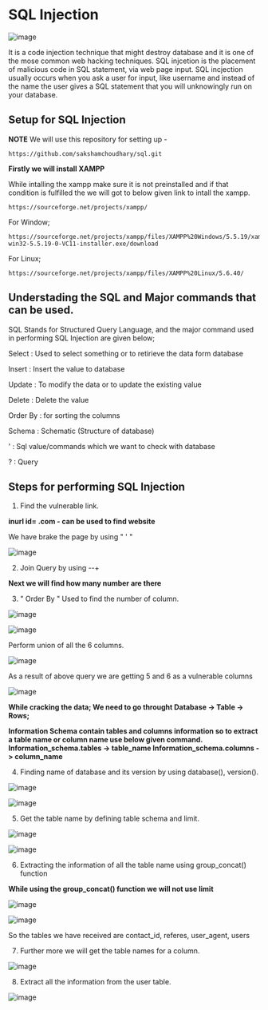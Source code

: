 # SQL Injection 

![image](https://user-images.githubusercontent.com/60937657/198902914-580df9a4-f051-4a21-a4ed-aeef2b2e94f7.png)

It is a code injection technique that might destroy database and it is one of the mose common web hacking techniques. SQL injcetion is the placement of malicious code in SQL statement, via web page input. SQL incjection usually occurs when you ask a user for input, like username and instead of the name the user gives a SQL statement that you will unknowingly run on your database. 

## Setup for SQL Injection 

**NOTE** We will use this repository for setting up - 

``` 
https://github.com/sakshamchoudhary/sql.git 
```

**Firstly we will install XAMPP** 

While intalling the xampp make sure it is not preinstalled and if that condition is fulfilled the we will got to below given link to intall the xampp. 

``` 
https://sourceforge.net/projects/xampp/
```

For Window;

``` 
https://sourceforge.net/projects/xampp/files/XAMPP%20Windows/5.5.19/xampp-win32-5.5.19-0-VC11-installer.exe/download
```

For Linux;

```
https://sourceforge.net/projects/xampp/files/XAMPP%20Linux/5.6.40/
```

## Understading the SQL and Major commands that can be used. 

SQL Stands for Structured Query Language, and the major command used in performing SQL Injection are given below;

Select : Used to select something or to retirieve the data form database 

Insert : Insert the value to database 

Update : To modify the data or to update the existing value 

Delete : Delete the value 

Order By : for sorting the columns

Schema : Schematic (Structure of database)

' : Sql value/commands which we want to check with database 

? : Query 

## Steps for performing SQL Injection 

1. Find the vulnerable link.

**inurl id= .com - can be used to find website**

We have brake the page by using " ' "

![image](https://user-images.githubusercontent.com/60937657/203272514-02d6327d-931e-4e8c-970b-ec3780bda1d1.png)

2. Join Query by using --+

**Next we will find how many number are there**

3. " Order By " Used to find the number of column. 

![image](https://user-images.githubusercontent.com/60937657/203273611-ab5a2e1b-8266-48e9-b0a7-2fb09a182b3c.png)

![image](https://user-images.githubusercontent.com/60937657/203273683-a085cb7e-1722-4250-a938-8cdc7563ff09.png)

Perform union of all the 6 columns.

![image](https://user-images.githubusercontent.com/60937657/203292475-12cda540-ef5b-421c-be0a-861d580360d5.png)

As a result of above query we are getting 5 and 6 as a vulnerable columns 

![image](https://user-images.githubusercontent.com/60937657/203292614-0867c158-f3ec-4dde-b404-54ad0c19b35c.png)

**While cracking the data;
We need to go throught Database -> Table -> Rows;**

**Information Schema contain tables and columns information so to extract a table name or column name use below given command.
Information_schema.tables -> table_name
Information_schema.columns -> column_name**

4. Finding name of database and its version by using database(), version().

![image](https://user-images.githubusercontent.com/60937657/203461489-fcef5658-852a-45d9-9e90-7dd1fc94e5bc.png)

![image](https://user-images.githubusercontent.com/60937657/203461556-45ee5eb8-0b3c-4ec5-b8d3-b73f8df2703e.png)

5. Get the table name by defining table schema and limit.

![image](https://user-images.githubusercontent.com/60937657/203464507-8b257cd7-b239-4699-9bb5-539f04a75226.png)

![image](https://user-images.githubusercontent.com/60937657/203464545-a42c564c-202d-4615-9bd8-5385d54bd80a.png)

6. Extracting the information of all the table name using group_concat() function 

**While using the group_concat() function we will not use limit**

![image](https://user-images.githubusercontent.com/60937657/203467470-701db281-27cb-4175-9d72-cedda86934c3.png)

![image](https://user-images.githubusercontent.com/60937657/203467579-fb56a730-f788-4948-8f79-20e245173c58.png)

So the tables we have received are contact_id, referes, user_agent, users

7. Further more we will get the table names for a column.

![image](https://user-images.githubusercontent.com/60937657/203469351-29f91809-d645-4d12-a491-dd8c20de057e.png)

8. Extract all the information from the user table. 

![image](https://user-images.githubusercontent.com/60937657/203470003-f1bb5249-b92f-4876-aabc-25cfb5fc4ae1.png)
